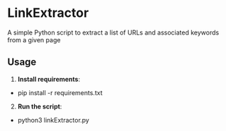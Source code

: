 # LinkExtractor
A simple Python script to extract a list of URLs and associated keywords from a given page

## Usage

1. **Install requirements**:
- pip install -r requirements.txt

2. **Run the script**:
- python3 linkExtractor.py 
